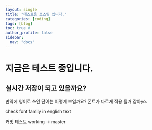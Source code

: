 ```yaml
---
layout: single
title: "테스트용 포스팅 입니다."
categories: [coding]
tags: [blog]
toc: true # 
author_profile: false
sidebar:
  nav: "docs"
---
```


# 지금은 테스트 중입니다.

## 실시간 저장이 되고 있을까요?


만약에 영어로 쓰인 단어는 어떻게 보일까요? 폰트가 다르게 적용 될거 같아yo.

check font family in english text

커밋 테스트
working -> master